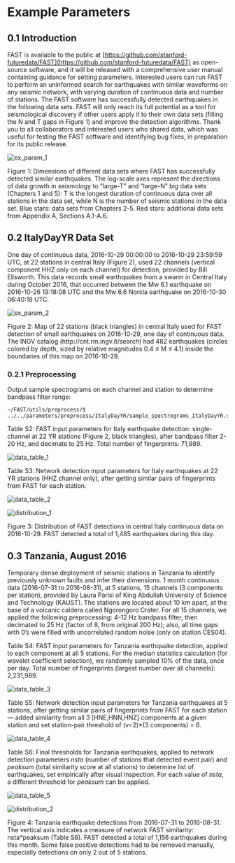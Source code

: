 # **Example Parameters**

## 0.1 Introduction  

FAST is available to the public at [https://github.com/stanford-futuredata/FAST](https://github.com/stanford-futuredata/FAST) as open-source software, and it will be released with a comprehensive user manual containing guidance for setting parameters. Interested users can run FAST to perform an uninformed search for earthquakes with similar waveforms on any seismic network, with varying duration of continuous data and number of stations. The FAST software has successfully detected earthquakes in the following data sets. FAST will only reach its full potential as a tool for seismological discovery if other users apply it to their own data sets (filling the N and T gaps in Figure 1) and improve the detection algorithms. Thank you to all collaborators and interested users who shared data, which was useful for testing the FAST software and identifying bug fixes, in preparation for its public release.  

![ex_param_1](img/ex_param_1.png)  

<figcaption>Figure 1: Dimensions of different data sets where FAST has successfully detected similar earthquakes. The log-scale axes represent the directions of data growth in seismology to ”large-T” and ”large-N” big data sets (Chapters 1 and 5): T is the longest duration of continuous data over all stations in the data set, while N is the number of seismic stations in the data set. Blue stars: data sets from Chapters 2-5. Red stars: additional data sets from Appendix A, Sections A.1-A.6.</figcaption>  

## 0.2 ItalyDayYR Data Set  

One day of continuous data, 2016-10-29 00:00:00 to 2016-10-29 23:59:59 UTC, at 22 stations in central Italy (Figure 2), used 22 channels (vertical component HHZ only on each channel) for detection, provided by Bill Ellsworth. This data records small earthquakes from a swarm in Central Italy during October 2016, that occurred between the Mw 6.1 earthquake on 2016-10-26 19:18:08 UTC and the Mw 6.6 Norcia earthquake on 2016-10-30 06:40:18 UTC.  

![ex_param_2](img/ex_param_2.png)  

<figcaption>Figure 2: Map of 22 stations (black triangles) in central Italy used for FAST detection of small earthquakes on 2016-10-29, one day of continuous data. The INGV catalog (http://cnt.rm.ingv.it/search) had 482 earthquakes (circles colored by depth, sized by relative magnitudes 0.4 ≤ M ≤ 4.1) inside the boundaries of this map on 2016-10-29.</figcaption>  

### 0.2.1 Preprocessing  

Output sample spectrograms on each channel and station to determine bandpass filter range:  

```
~/FAST/utils/preprocess/$ ../../parameters/preprocess/ItalyDayYR/sample_spectrograms_ItalyDayYR.sh
```  

Table S2: FAST input parameters for Italy earthquake detection: single-channel at 22 YR stations (Figure 2, black triangles), after bandpass filter 2-20 Hz, and decimate to 25 Hz. Total number of fingerprints: 71,989.  

<!-- | FAST Parameter      | Value                          |
| ----------- | ------------------------------------ |
| Time series window length for spectrogram generation       |     150 samples (6 s)  |
| Time series window lag for spectrogram generation       |  3 samples (0.12 s) |
| Spectral image window length      |  64 samples (13.68 s) |
| Spectral image window lag = fingerprint sampling period    |      10 samples (1.2 s) |
| Number of top k amplitude standardized Haar coefficients       |  400 (out of 2048) |
| LSH: number of hash functions per hash table r       |  4 |
| LSH: number of hash tables b       |  100 |
| Initial pair threshold: number v (fraction) of tables, pair in same bucket       |  2 (2/100 = 0.02) |
| Similarity search: near-repeat exclusion parameter       |  5 samples (6 s) | -->

![data_table_1](img/data_table_1.png)  

Table S3: Network detection input parameters for Italy earthquakes at 22 YR stations (HHZ channel only), after getting similar pairs of fingerprints from FAST for each station.  

![data_table_2](img/data_table_2.png)  

![distribution_1](img/distribution_1.png)  

<figcaption>Figure 3: Distribution of FAST detections in central Italy continuous data on 2016-10-29. FAST detected a total of 1,485 earthquakes during this day.</figcaption>  

## 0.3 Tanzania, August 2016  

Temporary dense deployment of seismic stations in Tanzania to identify previously unknown faults and infer their dimensions. 1 month continuous data (2016-07-31 to 2016-08-31), at 5 stations, 15 channels (3 components per station), provided by Laura Parisi of King Abdullah University of Science and Technology (KAUST). The stations are located about 10 km apart, at the base of a volcanic caldera called Ngorongoro Crater. For all 15 channels, we applied the following preprocessing: 4-12 Hz bandpass filter, then decimated to 25 Hz (factor of 8, from original 200 Hz); also, all time gaps with 0’s were filled with uncorrelated random noise (only on station CES04).  


Table S4: FAST input parameters for Tanzania earthquake detection, applied to each component at all 5 stations. For the median statistics calculation (for wavelet coefficient selection), we randomly sampled 10% of the data, once per day. Total number of fingerprints (largest number over all channels): 2,231,989.  

![data_table_3](img/data_table_3.png)  

Table S5: Network detection input parameters for Tanzania earthquakes at 5 stations, after getting similar pairs of fingerprints from FAST for each station — added similarity from all 3 [HNE,HNN,HNZ] components at a given station and set station-pair threshold of (v=2)*(3 components) = 6.  

![data_table_4](img/data_table_4.png)  

Table S6: Final thresholds for Tanzania earthquakes, applied to network detection parameters *nsta* (number of stations that detected event pair) and *peaksum* (total similarity score at all stations) to determine list of earthquakes, set empirically after visual inspection. For each value of *nsta*, a different threshold for *peaksum* can be applied.  

![data_table_5](img/data_table_5.png)  

![distribution_2](img/distribution_2.png)  

<figcaption>Figure 4: Tanzania earthquake detections from 2016-07-31 to 2016-08-31. The vertical axis indicates a measure of network FAST similarity: nsta*peaksum (Table S6). FAST detected a total of 1,156 earthquakes during this month. Some false positive detections had to be removed manually, especially detections on only 2 out of 5 stations.</figcaption>
